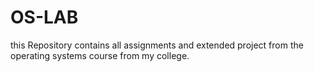 # OS-LAB
this Repository contains all assignments and extended project from the operating systems course from my college.
